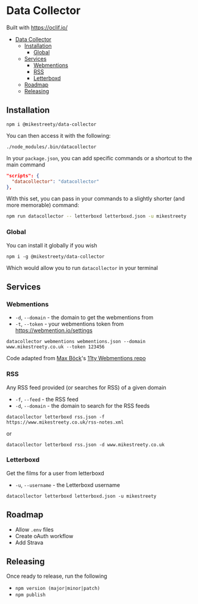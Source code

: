 # Data Collector

Built with https://oclif.io/

- [Data Collector](#data-collector)
	- [Installation](#installation)
		- [Global](#global)
	- [Services](#services)
		- [Webmentions](#webmentions)
		- [RSS](#rss)
		- [Letterboxd](#letterboxd)
	- [Roadmap](#roadmap)
	- [Releasing](#releasing)

## Installation

```
npm i @mikestreety/data-collector
```

You can then access it with the following:

```
./node_modules/.bin/datacollector
```

In your `package.json`, you can add specific commands or a shortcut to the main command

```json
"scripts": {
  "datacollector": "datacollector"
},
```

With this set, you can pass in your commands to a slightly shorter (and more memorable) command:

```bash
npm run datacollector -- letterboxd letterboxd.json -u mikestreety
```

### Global

You can install it globally if you wish

```
npm i -g @mikestreety/data-collector
```

Which would allow you to run `datacollector` in your terminal

## Services

### Webmentions


- `-d`, `--domain` - the domain to get the webmentions from
- `-t`, `--token` - your webmentions token from https://webmention.io/settings

```
datacollector webmentions webmentions.json --domain www.mikestreety.co.uk --token 123456
```

Code adapted from [Max Böck](https://mxb.dev/)'s [11ty Webmentions repo](https://github.com/maxboeck/eleventy-webmentions)

### RSS

Any RSS feed provided (or searches for RSS) of a given domain

- `-f`, `--feed` - the RSS feed
- `-d`, `--domain` - the domain to search for the RSS feeds

```
datacollector letterboxd rss.json -f https://www.mikestreety.co.uk/rss-notes.xml
```

or

```
datacollector letterboxd rss.json -d www.mikestreety.co.uk
```

### Letterboxd

Get the films for a user from letterboxd

- `-u`, `--username` - the Letterboxd username

```
datacollector letterboxd letterboxd.json -u mikestreety
```

## Roadmap

- Allow `.env` files
- Create oAuth workflow
- Add Strava

## Releasing

Once ready to release, run the following

- `npm version (major|minor|patch)`
- `npm publish`

